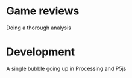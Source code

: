 # Game reviews
Doing a thorough analysis

# Development
A single bubble going up in Processing and P5js
